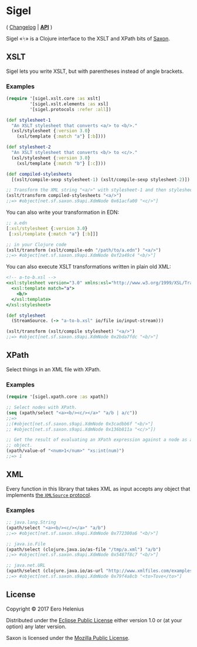 Sigel
=====

( [Changelog] | **[API]** )

Sigel «ᛋ» is a Clojure interface to the XSLT and XPath bits of [Saxon].

## XSLT

Sigel lets you write XSLT, but with parentheses instead of angle brackets.

### Examples

```clojure
(require '[sigel.xslt.core :as xslt]
         '[sigel.xslt.elements :as xsl]
         '[sigel.protocols :refer :all])

(def stylesheet-1
  "An XSLT stylesheet that converts <a/> to <b/>."
  (xsl/stylesheet {:version 3.0}
    (xsl/template {:match "a"} [:b])))

(def stylesheet-2
  "An XSLT stylesheet that converts <b/> to <c/>."
  (xsl/stylesheet {:version 3.0}
    (xsl/template {:match "b"} [:c])))

(def compiled-stylesheets
  [(xslt/compile-sexp stylesheet-1) (xslt/compile-sexp stylesheet-2)])

;; Transform the XML string "<a/>" with stylesheet-1 and then stylesheet-2.
(xslt/transform compiled-stylesheets "<a/>")
;;=> #object[net.sf.saxon.s9api.XdmNode 0x61acfa00 "<c/>"]
```

You can also write your transformation in EDN:

```clojure
;; a.edn
[:xsl/stylesheet {:version 3.0}
 [:xsl/template {:match "a"} [:b]]]

;; in your Clojure code
(xslt/transform (xslt/compile-edn "/path/to/a.edn") "<a/>")
;;=> #object[net.sf.saxon.s9api.XdmNode 0xf2a49c4 "<b/>"]
```

You can also execute XSLT transformations written in plain old XML:

```xsl
<!-- a-to-b.xsl -->
<xsl:stylesheet version="3.0" xmlns:xsl="http://www.w3.org/1999/XSL/Transform">
  <xsl:template match="a">
    <b/>
  </xsl:template>
</xsl:stylesheet>
```

```clojure
(def stylesheet
  (StreamSource. (-> "a-to-b.xsl" io/file io/input-stream)))

(xslt/transform (xslt/compile stylesheet) "<a/>")
;;=> #object[net.sf.saxon.s9api.XdmNode 0x2bda7fdc "<b/>"]
```

## XPath

Select things in an XML file with XPath.

### Examples

```clojure
(require '[sigel.xpath.core :as xpath])

;; Select nodes with XPath.
(seq (xpath/select "<a><b/><c/></a>" "a/b | a/c"))
;;=>
;;(#object[net.sf.saxon.s9api.XdmNode 0x3cadbb6f "<b/>"]
;; #object[net.sf.saxon.s9api.XdmNode 0x136b811a "<c/>"])

;; Get the result of evaluating an XPath expression against a node as a Java
;; object.
(xpath/value-of "<num>1</num>" "xs:int(num)")
;;=> 1
```

## XML

Every function in this library that takes XML as input accepts any object that implements [the `XMLSource` protocol](https://github.com/eerohele/sigel/blob/master/src/sigel/protocols.clj).

### Examples

```clojure
;; java.lang.String
(xpath/select "<a><b/><c/></a>" "a/b")
;;=> #object[net.sf.saxon.s9api.XdmNode 0x772300a6 "<b/>"]

;; java.io.File
(xpath/select (clojure.java.io/as-file "/tmp/a.xml") "a/b")
;;=> #object[net.sf.saxon.s9api.XdmNode 0x5487f8c7 "<b/>"]

;; java.net.URL
(xpath/select (clojure.java.io/as-url "http://www.xmlfiles.com/examples/note.xml") "/note/to")
;;=> #object[net.sf.saxon.s9api.XdmNode 0x79f4a8cb "<to>Tove</to>"]
```

## License

Copyright © 2017 Eero Helenius

Distributed under the [Eclipse Public License][EPL] either version 1.0 or (at
your option) any later version.

Saxon is licensed under the [Mozilla Public License][MPL].

[API]: https://eerohele.github.io/sigel
[CHANGELOG]: https://github.com/eerohele/sigel/blob/master/CHANGELOG.md

[EPL]: https://www.eclipse.org/legal/epl-v10.html
[MPL]: https://www.mozilla.org/en-US/MPL
[Saxon]: http://www.saxonica.com

